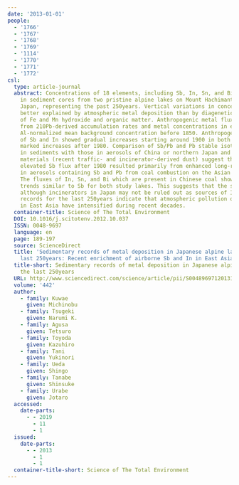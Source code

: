 ```yaml
---
date: '2013-01-01'
people:
  - '1766'
  - '1767'
  - '1768'
  - '1769'
  - '1114'
  - '1770'
  - '1771'
  - '1772'
csl:
  type: article-journal
  abstract: Concentrations of 18 elements, including Sb, In, Sn, and Bi, were measured
    in sediment cores from two pristine alpine lakes on Mount Hachimantai, northern
    Japan, representing the past 250years. Vertical variations in concentrations are
    better explained by atmospheric metal deposition than by diagenetic redistribution
    of Fe and Mn hydroxide and organic matter. Anthropogenic metal fluxes were estimated
    from 210Pb-derived accumulation rates and metal concentrations in excess of the
    Al-normalized mean background concentration before 1850. Anthropogenic fluxes
    of Sb and In showed gradual increases starting around 1900 in both lakes, and
    marked increases after 1980. Comparison of Sb/Pb and Pb stable isotope ratios
    in sediments with those in aerosols of China or northern Japan and Japanese source
    materials (recent traffic- and incinerator-derived dust) suggest that the markedly
    elevated Sb flux after 1980 resulted primarily from enhanced long-range transport
    in aerosols containing Sb and Pb from coal combustion on the Asian continent.
    The fluxes of In, Sn, and Bi which are present in Chinese coal showed increasing
    trends similar to Sb for both study lakes. This suggests that the same source
    although incinerators in Japan may not be ruled out as sources of In. The sedimentary
    records for the last 250years indicate that atmospheric pollution of Sb and In
    in East Asia have intensified during recent decades.
  container-title: Science of The Total Environment
  DOI: 10.1016/j.scitotenv.2012.10.037
  ISSN: 0048-9697
  language: en
  page: 189-197
  source: ScienceDirect
  title: 'Sedimentary records of metal deposition in Japanese alpine lakes for the
    last 250years: Recent enrichment of airborne Sb and In in East Asia'
  title-short: Sedimentary records of metal deposition in Japanese alpine lakes for
    the last 250years
  URL: http://www.sciencedirect.com/science/article/pii/S0048969712013198
  volume: '442'
  author:
    - family: Kuwae
      given: Michinobu
    - family: Tsugeki
      given: Narumi K.
    - family: Agusa
      given: Tetsuro
    - family: Toyoda
      given: Kazuhiro
    - family: Tani
      given: Yukinori
    - family: Ueda
      given: Shingo
    - family: Tanabe
      given: Shinsuke
    - family: Urabe
      given: Jotaro
  accessed:
    date-parts:
      - - 2019
        - 11
        - 1
  issued:
    date-parts:
      - - 2013
        - 1
        - 1
  container-title-short: Science of The Total Environment
---
```

